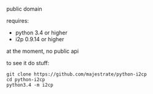 public domain

requires:

* python 3.4 or higher
* i2p 0.9.14 or higher

at the moment, no public api

to see it do stuff:

    git clone https://github.com/majestrate/python-i2cp
    cd python-i2cp
    python3.4 -m i2cp
